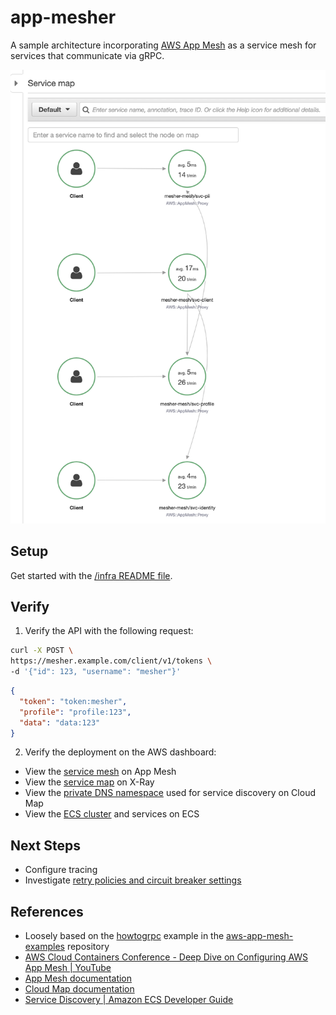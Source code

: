 # app-mesher

A sample architecture incorporating [AWS App Mesh](https://aws.amazon.com/jp/app-mesh/?aws-app-mesh-blogs.sort-by=item.additionalFields.createdDate&aws-app-mesh-blogs.sort-order=desc&whats-new-cards.sort-by=item.additionalFields.postDateTime&whats-new-cards.sort-order=desc) as a service mesh for services that communicate via gRPC.

<p align="center">
    <img src="screenshot.png" alt="Sample X-Ray trace"/>
</p>

## Setup

Get started with the [/infra README file](https://github.com/Jimeux/app-mesher/tree/master/infra). 

## Verify

1. Verify the API with the following request:

```bash
curl -X POST \
https://mesher.example.com/client/v1/tokens \
-d '{"id": 123, "username": "mesher"}'
```
```json
{
  "token": "token:mesher",
  "profile": "profile:123",
  "data": "data:123"
}
```

2. Verify the deployment on the AWS dashboard:
- View the [service mesh](https://ap-northeast-1.console.aws.amazon.com/appmesh/meshes) on App Mesh
- View the [service map](https://ap-northeast-1.console.aws.amazon.com/xray/home#/service-map) on X-Ray
- View the [private DNS namespace](https://ap-northeast-1.console.aws.amazon.com/cloudmap/home#namespaces) used for service discovery on Cloud Map
- View the [ECS cluster](https://ap-northeast-1.console.aws.amazon.com/ecs/home#/clusters) and services on ECS

## Next Steps

- Configure tracing
- Investigate [retry policies and circuit breaker settings](https://docs.aws.amazon.com/app-mesh/latest/userguide/envoy.html#default-retry-policy)


## References
- Loosely based on the [howtogrpc](https://github.com/aws/aws-app-mesh-examples/tree/59e1d1a738346836bfe5bf589805a4f6fc777bd5/walkthroughs/howto-grpc)  example in the [aws-app-mesh-examples](https://github.com/aws/aws-app-mesh-examples) repository
- [AWS Cloud Containers Conference - Deep Dive on Configuring AWS App Mesh | YouTube](https://www.youtube.com/watch?v=qM4uf9l5lus)
- [App Mesh documentation](https://docs.aws.amazon.com/app-mesh/)
- [Cloud Map documentation](https://docs.aws.amazon.com/cloud-map/)
- [Service Discovery | Amazon ECS Developer Guide](https://docs.aws.amazon.com/AmazonECS/latest/developerguide/service-discovery.html)
